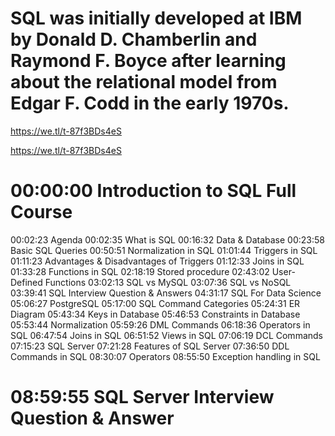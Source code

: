 # SQL was initially developed at IBM by Donald D. Chamberlin and Raymond F. Boyce after learning about the relational model from Edgar F. Codd in the early 1970s.
https://we.tl/t-87f3BDs4eS

https://we.tl/t-87f3BDs4eS




# 00:00:00 Introduction to SQL Full Course 
00:02:23 Agenda
00:02:35 What is SQL
00:16:32 Data & Database
00:23:58 Basic SQL Queries
00:50:51 Normalization in SQL
01:01:44 Triggers in SQL
01:11:23 Advantages & Disadvantages of Triggers
01:12:33 Joins in SQL
01:33:28 Functions in SQL
02:18:19 Stored procedure
02:43:02 User-Defined Functions
03:02:13 SQL vs MySQL
03:07:36 SQL vs NoSQL
03:39:41 SQL Interview Question & Answers 
04:31:17 SQL For Data Science
05:06:27 PostgreSQL
05:17:00 SQL Command Categories
05:24:31 ER Diagram
05:43:34 Keys in Database
05:46:53 Constraints in Database
05:53:44 Normalization
05:59:26 DML Commands
06:18:36 Operators in SQL
06:47:54 Joins in SQL
06:51:52 Views in SQL
07:06:19 DCL Commands 
07:15:23 SQL Server
07:21:28 Features of SQL Server
07:36:50 DDL Commands in SQL
08:30:07 Operators
08:55:50 Exception handling in SQL
# 08:59:55 SQL Server Interview Question & Answer #





